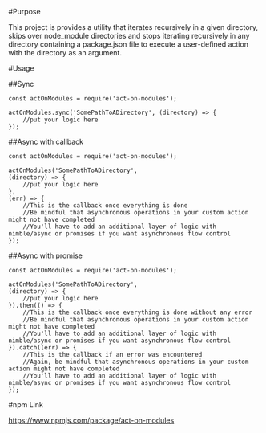 #Purpose

This project is provides a utility that iterates recursively in a given directory, skips over node_module directories and stops iterating recursively in any directory containing a package.json file to execute a user-defined action with the directory as an argument.

#Usage

##Sync

```
const actOnModules = require('act-on-modules');

actOnModules.sync('SomePathToADirectory', (directory) => {
    //put your logic here
});
```

##Async with callback

```
const actOnModules = require('act-on-modules');

actOnModules('SomePathToADirectory', 
(directory) => {
    //put your logic here
},
(err) => {
    //This is the callback once everything is done
    //Be mindful that asynchronous operations in your custom action might not have completed
    //You'll have to add an additional layer of logic with nimble/async or promises if you want asynchronous flow control
});
```

##Async with promise

```
const actOnModules = require('act-on-modules');

actOnModules('SomePathToADirectory', 
(directory) => {
    //put your logic here
}).then(() => {
    //This is the callback once everything is done without any error
    //Be mindful that asynchronous operations in your custom action might not have completed
    //You'll have to add an additional layer of logic with nimble/async or promises if you want asynchronous flow control
}).catch((err) => {
    //This is the callback if an error was encountered
    //Again, be mindful that asynchronous operations in your custom action might not have completed
    //You'll have to add an additional layer of logic with nimble/async or promises if you want asynchronous flow control
});
```

#npm Link

https://www.npmjs.com/package/act-on-modules
